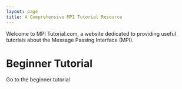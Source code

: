 ```yaml
---
layout: page
title: A Comprehensive MPI Tutorial Resource
---
```


Welcome to MPI Tutorial.com, a website dedicated to providing useful tutorials about the Message Passing Interface (MPI).

Beginner Tutorial
=================
Go to the beginner tutorial
